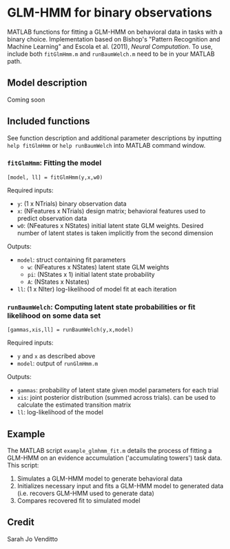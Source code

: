 # GLM-HMM for binary observations
MATLAB functions for fitting a GLM-HMM on behavioral data  in tasks with a binary choice. Implementation based on Bishop's "Pattern Recognition and Machine Learning" and Escola et al. (2011), *Neural Computation*. To use, include both `fitGlmHmm.m` and `runBaumWelch.m` need to be in your MATLAB path.

## Model description
Coming soon

## Included functions
See function description and additional parameter descriptions by inputting `help fitGlmHmm` or `help runBaumWelch` into MATLAB command window.

### `fitGlmHmm`: Fitting the model
```
[model, ll] = fitGlmHmm(y,x,w0)
```
Required inputs:
- `y`: (1 x NTrials) binary observation data
- `x`: (NFeatures x NTrials) design matrix; behavioral features used to predict observation data
- `w0`: (NFeatures x NStates) initial latent state GLM weights. Desired number of latent states is taken implicitly from the second dimension

Outputs:
- `model`: struct containing fit parameters
  - `w`: (NFeatures x NStates) latent state GLM weights
  - `pi`: (NStates x 1) initial latent state probability
  - `A`: (NStates x Nstates) 
- `ll`: (1 x NIter) log-likelihood of model fit at each iteration



### `runBaumWelch`: Computing latent state probabilities or fit likelihood on some data set
```
[gammas,xis,ll] = runBaumWelch(y,x,model)
```
Required inputs:
- `y` and `x` as described above
- `model`: output of `runGlmHmm.m`

Outputs:
- `gammas`: probability of latent state given model parameters for each trial
- `xis`: joint posterior distribution (summed across trials). can be used to calculate the estimated transition matrix
- `ll`: log-likelihood of the model

## Example 
The MATLAB script `example_glmhmm_fit.m` details the process of fitting a GLM-HMM on an evidence accumulation ('accumulating towers') task data. This script:
1. Simulates a GLM-HMM model to generate behavioral data
2. Initializes necessary input and fits a GLM-HMM model to generated data (i.e. recovers GLM-HMM used to generate data)
3. Compares recovered fit to simulated model

## Credit
Sarah Jo Venditto
